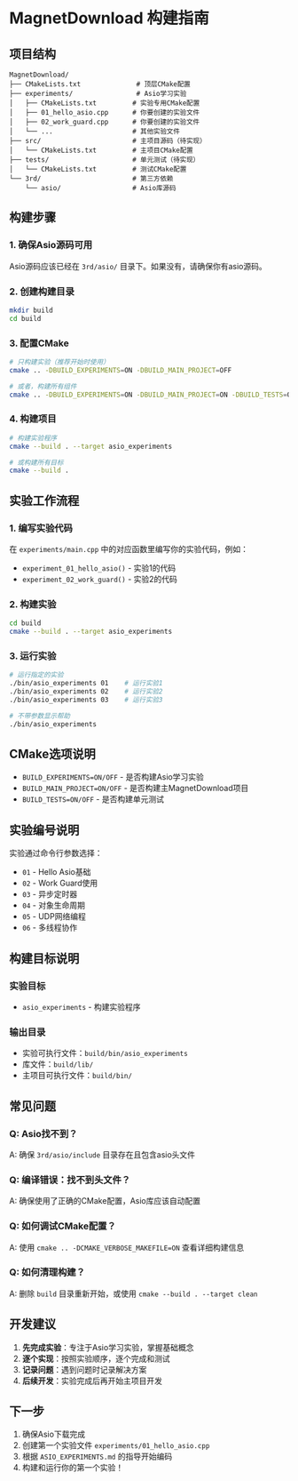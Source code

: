 # MagnetDownload 构建指南

## 项目结构

```
MagnetDownload/
├── CMakeLists.txt              # 顶层CMake配置
├── experiments/                # Asio学习实验
│   ├── CMakeLists.txt         # 实验专用CMake配置
│   ├── 01_hello_asio.cpp      # 你要创建的实验文件
│   ├── 02_work_guard.cpp      # 你要创建的实验文件
│   └── ...                    # 其他实验文件
├── src/                       # 主项目源码（待实现）
│   └── CMakeLists.txt         # 主项目CMake配置
├── tests/                     # 单元测试（待实现）
│   └── CMakeLists.txt         # 测试CMake配置
└── 3rd/                       # 第三方依赖
    └── asio/                  # Asio库源码
```

## 构建步骤

### 1. 确保Asio源码可用
Asio源码应该已经在 `3rd/asio/` 目录下。如果没有，请确保你有asio源码。

### 2. 创建构建目录
```bash
mkdir build
cd build
```

### 3. 配置CMake
```bash
# 只构建实验（推荐开始时使用）
cmake .. -DBUILD_EXPERIMENTS=ON -DBUILD_MAIN_PROJECT=OFF

# 或者，构建所有组件
cmake .. -DBUILD_EXPERIMENTS=ON -DBUILD_MAIN_PROJECT=ON -DBUILD_TESTS=ON
```

### 4. 构建项目
```bash
# 构建实验程序
cmake --build . --target asio_experiments

# 或构建所有目标
cmake --build .
```

## 实验工作流程

### 1. 编写实验代码
在 `experiments/main.cpp` 中的对应函数里编写你的实验代码，例如：
- `experiment_01_hello_asio()` - 实验1的代码
- `experiment_02_work_guard()` - 实验2的代码

### 2. 构建实验
```bash
cd build
cmake --build . --target asio_experiments
```

### 3. 运行实验
```bash
# 运行指定的实验
./bin/asio_experiments 01    # 运行实验1
./bin/asio_experiments 02    # 运行实验2
./bin/asio_experiments 03    # 运行实验3

# 不带参数显示帮助
./bin/asio_experiments
```

## CMake选项说明

- `BUILD_EXPERIMENTS=ON/OFF` - 是否构建Asio学习实验
- `BUILD_MAIN_PROJECT=ON/OFF` - 是否构建主MagnetDownload项目
- `BUILD_TESTS=ON/OFF` - 是否构建单元测试

## 实验编号说明

实验通过命令行参数选择：
- `01` - Hello Asio基础
- `02` - Work Guard使用  
- `03` - 异步定时器
- `04` - 对象生命周期
- `05` - UDP网络编程
- `06` - 多线程协作

## 构建目标说明

### 实验目标
- `asio_experiments` - 构建实验程序

### 输出目录
- 实验可执行文件：`build/bin/asio_experiments`
- 库文件：`build/lib/`
- 主项目可执行文件：`build/bin/`

## 常见问题

### Q: Asio找不到？
A: 确保 `3rd/asio/include` 目录存在且包含asio头文件

### Q: 编译错误：找不到头文件？
A: 确保使用了正确的CMake配置，Asio库应该自动配置

### Q: 如何调试CMake配置？
A: 使用 `cmake .. -DCMAKE_VERBOSE_MAKEFILE=ON` 查看详细构建信息

### Q: 如何清理构建？
A: 删除 `build` 目录重新开始，或使用 `cmake --build . --target clean`

## 开发建议

1. **先完成实验**：专注于Asio学习实验，掌握基础概念
2. **逐个实现**：按照实验顺序，逐个完成和测试
3. **记录问题**：遇到问题时记录解决方案
4. **后续开发**：实验完成后再开始主项目开发

## 下一步

1. 确保Asio下载完成
2. 创建第一个实验文件 `experiments/01_hello_asio.cpp`
3. 根据 `ASIO_EXPERIMENTS.md` 的指导开始编码
4. 构建和运行你的第一个实验！
